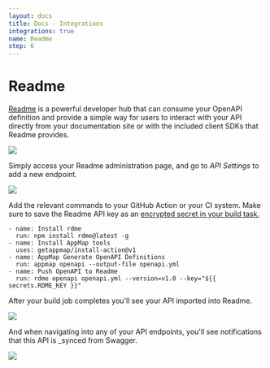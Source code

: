 ```yaml
---
layout: docs
title: Docs - Integrations
integrations: true
name: Readme
step: 6
---
```


# Readme

[Readme](https://readme.com/) is a powerful developer hub that can consume your OpenAPI definition and provide a simple way for users to interact with your API directly from your documentation site or with the included client SDKs that Readme provides. 

<img class="video-screenshot" src="/assets/img/readme-api-documentation.webp"/> 

Simply access your Readme administration page, and go to _API Settings_ to add a new endpoint. 

<img class="video-screenshot" src="/assets/img/readme-github-action.webp"/> 

Add the relevant commands to your GitHub Action or your CI system. Make sure to save the Readme API key as an [encrypted secret in your build task.](https://docs.github.com/en/actions/security-guides/encrypted-secrets)

```
- name: Install rdme
  run: npm install rdme@latest -g
- name: Install AppMap tools
  uses: getappmap/install-action@v1
- name: AppMap Generate OpenAPI Definitions
  run: appmap openapi --output-file openapi.yml
- name: Push OpenAPI to Readme
  run: rdme openapi openapi.yml --version=v1.0 --key="${{ secrets.RDME_KEY }}"
```

After your build job completes you'll see your API imported into Readme.

<img class="video-screenshot" src="/assets/img/readme-openapi-imported.png"/> 

And when navigating into any of your API endpoints, you'll see notifications that this API is _synced from Swagger.

<img class="video-screenshot" src="/assets/img/readme-openapi-synced.png"/> 